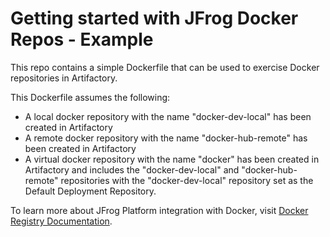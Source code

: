 # Getting started with JFrog Docker Repos - Example

This repo contains a simple Dockerfile that can be used to exercise Docker repositories in Artifactory. 

This Dockerfile assumes the following:
* A local docker repository with the name "docker-dev-local" has been created in Artifactory
* A remote docker repository with the name "docker-hub-remote" has been created in Artifactory
* A virtual docker repository with the name "docker" has been created in Artifactory and includes the "docker-dev-local" and "docker-hub-remote" repositories with the "docker-dev-local" repository set as the Default Deployment Repository.

To learn more about JFrog Platform integration with Docker, visit [Docker Registry Documentation](https://www.jfrog.com/confluence/display/JFROG/Docker+Registry).

